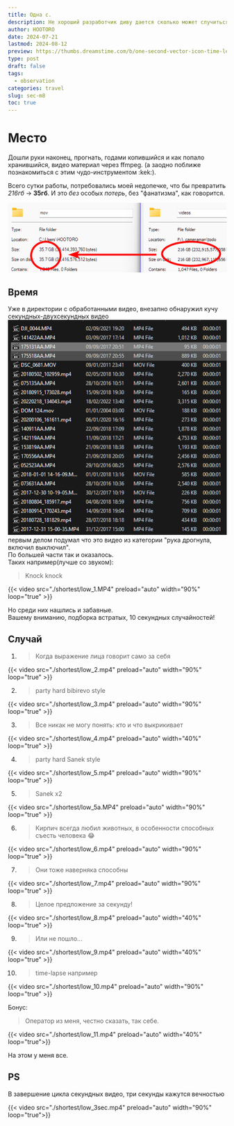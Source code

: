 ```yaml
---
title: Одна с.
description: Не хороший разработчик диву дается сколько может случиться за одну с.
author: HOOTORO
date: 2024-07-21
lastmod: 2024-08-12
preview: https://thumbs.dreamstime.com/b/one-second-vector-icon-time-left-symbol-isolated-stopwatch-black-sign-eps-217801249.jpg
type: post
draft: false
tags:
  - observation
categories: travel
slug: sec-m8
toc: true
---
```


# Место

Дошли руки наконец, прогнать, годами копившийся и как попало хранившийся, видео материал через ffmpeg.
(а заодно поближе познакомиться с этим чудо-инструментом :kek:).

Всего сутки работы, потребовались моей недопечке, что бы превратить _216гб_ -> **35гб**.
И это _без_ особых _потерь_, без "фанатизма", как говорится.

![compare](image.png)

## Время

Уже в директории с обработанными видео, внезапно обнаружил кучу секундных-двухсекундных видео
![alt text](20240721_3122_explorer_Buttery.png)
первым делом подумал что это видео из категории "рука дрогнула, включил выключил".  
По большей части так и оказалось.  
Таких например(лучше со звуком):

> Knock knock

{{< video src="./shortest/low_1.MP4" preload="auto" width="90%" loop="true" >}}

Но среди них нашлись и забавные.  
Вашему вниманию, подборка встратых, 10 секундных случайностей!

## Случай

1. > Когда выражение лица говорит само за себя

{{< video src="./shortest/low_2.mp4" preload="auto" width="90%" loop="true" >}}

2. > party hard bibirevo style

{{< video src="./shortest/low_3.mp4" preload="auto" width="90%" loop="true" >}}

3. > Все никак не могу понять: кто и что выкрикивает

{{< video src="./shortest/low_4.mp4" preload="auto" width="40%" loop="true" >}}

4. > party hard Sanek style

{{< video src="./shortest/low_5.mp4" preload="auto" width="90%" loop="true" >}}

5. > Sanek x2

{{< video src="./shortest/low_5a.MP4" preload="auto" width="90%" loop="true" >}}

6. > Кирпич всегда любил животных, в особенности способных съесть человека 😂

{{< video src="./shortest/low_6.mp4" preload="auto" width="90%" loop="true" >}}

7. > Они тоже наверняка способны

{{< video src="./shortest/low_7.mp4" preload="auto" width="90%" loop="true" >}}

8. > Целое предложение за секунду!

{{< video src="./shortest/low_8.mp4" preload="auto" width="40%" loop="true" >}}

9. > Или не пошло...

{{< video src="./shortest/low_9.mp4" preload="auto" width="40%" loop="true" >}}

10. > time-lapse например

{{< video src="./shortest/low_10.mp4" preload="auto" width="90%" loop="true" >}}

Бонус:

> Оператор из меня, честно сказать, так себе.

{{< video src="./shortest/low_11.mp4" preload="auto" width="40%" loop="true">}}

На этом у меня все.

## PS

В завершение цикла секундных видео, три секунды кажутся вечностью

{{< video src="./shortest/low_3sec.mp4" preload="auto" width="90%" loop="true">}}
